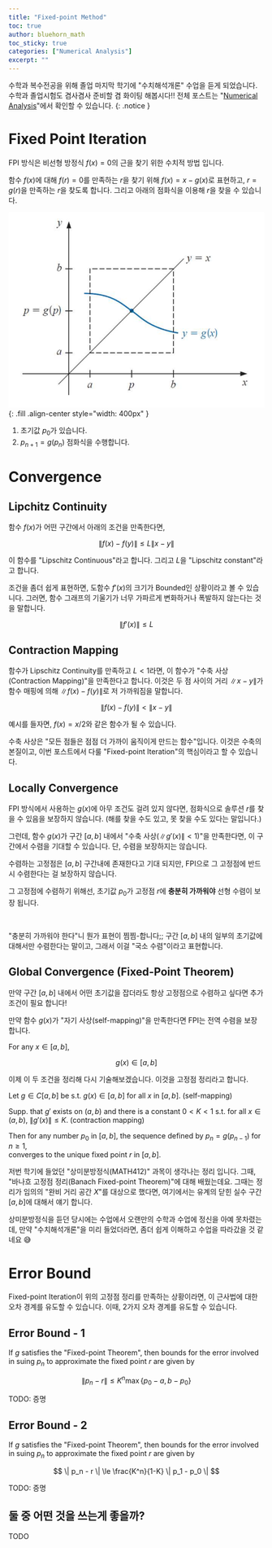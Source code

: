```yaml
---
title: "Fixed-point Method"
toc: true
author: bluehorn_math
toc_sticky: true
categories: ["Numerical Analysis"]
excerpt: ""
---
```


수학과 복수전공을 위해 졸업 마지막 학기에 "수치해석개론" 수업을 듣게 되었습니다. 수학과 졸업시험도 겸사겸사 준비할 겸 화이팅 해봅시다!! 전체 포스트는 "[Numerical Analysis](/categories/numerical-analysis)"에서 확인할 수 있습니다.
{: .notice }

# Fixed Point Iteration

FPI 방식은 비선형 방정식 $f(x) = 0$의 근을 찾기 위한 수치적 방법 입니다.

함수 $f(x)$에 대해 $f(r) = 0$를 만족하는 $r$을 찾기 위해 $f(x) = x - g(x)$로 표현하고, $r = g(r)$을 만족하는 $r$을 찾도록 합니다. 그리고 아래의 점화식을 이용해 $r$을 찾을 수 있습니다.

![](/images/mathematics/numerical-analysis/fixed-point.png){: .fill .align-center style="width: 400px" }

<div class="theorem" markdown="1">

1. 초기값 $p_0$가 있습니다.
2. $p_{n+1} = g(p_n)$ 점화식을 수행합니다.

</div>

# Convergence

## Lipchitz Continuity

함수 $f(x)$가 어떤 구간에서 아래의 조건을 만족한다면,

$$
\|f(x) - f(y) \| \le L \| x - y \|
$$

이 함수를 "Lipschitz Continuous"라고 합니다. 그리고 $L$을 "Lipschitz constant"라고 합니다.

조건을 좀더 쉽게 표현하면, 도함수 $f'(x)$의 크기가 Bounded인 상황이라고 볼 수 있습니다. 그러면, 함수 그래프의 기울기가 너무 가파르게 변화하거나 폭발하지 않는다는 것을 말합니다.

$$
\| f'(x) \| \le L
$$

## Contraction Mapping

함수가 Lipschitz Continuity를 만족하고 $L < 1$라면, 이 함수가 "수축 사상(Contraction Mapping)"을 만족한다고 합니다. 이것은 두 점 사이의 거리 $\| x - y\|$가 함수 매핑에 의해 $\| f(x) - f(y) \|$로 저 가까워짐을 말합니다.

$$
\|f(x) - f(y) \| < \| x - y \|
$$

예시를 들자면, $f(x) = x/2$와 같은 함수가 될 수 있습니다.

수축 사상은 "모든 점들은 점점 더 가까이 움직이게 만드는 함수"입니다. 이것은 수축의 본질이고, 이번 포스트에서 다룰 "Fixed-point Iteration"의 핵심이라고 할 수 있습니다.

## Locally Convergence

FPI 방식에서 사용하는 $g(x)$에 아무 조건도 걸려 있지 않다면, 점화식으로 솔루션 $r$를 찾을 수 있음을 보장하지 않습니다. (해를 찾을 수도 있고, 못 찾을 수도 있다는 말입니다.)

그런데, 함수 $g(x)$가 구간 $[a, b]$ 내에서 "수축 사상($\| g'(x) \| < 1$)"을 만족한다면, 이 구간에서 수렴을 기대할 수 있습니다. 단, 수렴을 보장하지는 않습니다.

수렴하는 고정점은 $[a, b]$ 구간내에 존재한다고 기대 되지만, FPI으로 그 고정점에 반드시 수렴한다는 걸 보장하지 않습니다.

그 고정점에 수렴하기 위해선,  초기값 $p_0$가 고정점 $r$에 **충분히 가까워야** 선형 수렴이 보장 됩니다.

<br/>

"충분히 가까워야 한다"니 뭔가 표현이 찜찜-합니다;; 구간 $[a, b]$ 내의 일부의 초기값에 대해서만 수렴한다는 말이고, 그래서 이걸 "국소 수렴"이라고 표현합니다.


## Global Convergence (Fixed-Point Theorem)

만약 구간 $[a, b]$ 내에서 어떤 초기값을 잡더라도 항상 고정점으로 수렴하고 싶다면 추가 조건이 필요 합니다!

만약 함수 $g(x)$가  "자기 사상(self-mapping)"을 만족한다면 FPI는 전역 수렴을 보장 합니다.

<div class="definition" markdown="1">

For any $x \in [a, b]$,

$$
g(x) \in [a, b]
$$

</div>

이제 이 두 조건을 정리해 다시 기술해보겠습니다. 이것을 고정점 정리라고 합니다.

<div class="theorem" markdown="1">

Let $g \in C[a, b]$ be s.t. $g(x) \in [a, b]$ for all $x$ in $[a, b]$. (self-mapping)

Supp. that $g'$ exists on $(a, b)$ and there is a constant $0 < K < 1$ s.t. for all $x \in (a, b)$, $\| g'(x) \| \le K$. (contraction mapping)

Then for any number $p_0$ in $[a, b]$, the sequence defined by $p_n = g(p_{n-1})$ for $n \ge 1$,<br/>
converges to the unique fixed point $r$ in $[a, b]$.

</div>

저번 학기에 들었던 "상미분방정식(MATH412)" 과목이 생각나는 정리 입니다. 그때, "바나흐 고정점 정리(Banach Fixed-point Theorem)"에 대해 배웠는데요. 그때는 정리가 임의의 "완비 거리 공간 $X$"를 대상으로 했다면, 여기에서는 유계의 닫힌 실수 구간 $[a, b]$에 대해서 얘기 합니다.

상미분방정식을 듣던 당시에는 수업에서 오랜만의 수학과 수업에 정신을 아예 못차렸는데, 만약 "수치해석개론"을 미리 들었더라면, 좀더 쉽게 이해하고 수업을 따라갔을 것 같네요 😅


# Error Bound

Fixed-point Iteration이 위의 고정점 정리를 만족하는 상황이라면, 이 근사법에 대한 오차 경계를 유도할 수 있습니다. 이때, 2가지 오차 경계를 유도할 수 있습니다.

## Error Bound - 1

<div class="theorem" markdown="1">

If $g$ satisfies the "Fixed-point Theorem", then bounds for the error involved in suing $p_n$ to approximate the fixed point $r$ are given by

$$
\| p_n - r \| \le K^n \max \left\{ p_0 - a, b - p_0 \right\}
$$

</div>

TODO: 증명

## Error Bound - 2

<div class="theorem" markdown="1">

If $g$ satisfies the "Fixed-point Theorem", then bounds for the error involved in suing $p_n$ to approximate the fixed point $r$ are given by

$$
\| p_n - r \| \le \frac{K^n}{1-K} \| p_1 - p_0 \|
$$

</div>

TODO: 증명

## 둘 중 어떤 것을 쓰는게 좋을까?

TODO

